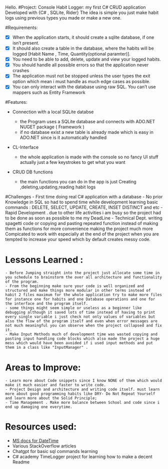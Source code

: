 Hello.
#Project: Console Habit Logger:
my first C# CRUD application  Developed with {C# , SQLite, Rider}
The idea is simple you just make habit logs using previous types you made or make a new one.

#Requirements:
- [x] When the application starts, it should create a sqlite database, if one isn’t present.
- [x] It should also create a table in the database, where the habits will be logged [Habit Name , Time, Quantity(optional paramter)].
- [x] You need to be able to add, delete, update and view your logged habits. 
- [x] You should handle all possible errors so that the application never crashes 
- [x] The application must not be stopped unless the user types the exit option which mean i must handle as much edge cases as possible.
- [x] You can only interact with the database using raw SQL. You can’t use mappers such as Entity Framework

#Features:
* Connection with a local SQLite databse
     - the Program uses a SQLite database and connects with ADO.NET NUGET package ( Framework )
     - if no database exist a new table is already made which is easy in ADO.NET since is it automatically handled
     
* CL-Interface
    - the whole application is made with the console so no fancy UI stuff actually just a few keystrokes to get what you want
* CRUD DB functions
    - the main functions you can do in the app is just Creating ,deleting,updating,reading habit logs
    
#Challenges
    - First time doing real C# application with a database
    - No prior Knowledge in SQL so had to spend time while development learning basic commands : DELETE, SELECT, UPDATE, CREATE, INSET DISTINCT and etc
    - Rapid Development . due to other life activities i am busy so the project had to be done as soon as possible to me my DeadLine
    - Technical Dept. writing spagetti code or copying and pasting repeated function instead of making them as functions for more convenience making the project much more Compicated to work with especially at the end of the project when you are tempted to increase your speed which by default creates messy code.

# Lessons Learned :
    - Before Jumping straight into the project just allocate some time in you schedule to brainstorm the over all architecture and functionality of the program.
    - From the beginning make sure your code is well organized and structured and make things more modular in other terms instead of habit 2 files maximum for the whole application try to make more files for instance one for habits and one Database operations and one for the interface and the program itself.
    - some things might seem simple or useless as a beginner like debugging although it saved lots of time instead of having to print every single variable i just check not only values of variables but also the flow of the program itself and even when error messages are not much meaningful you can observe when the project collapsed and fix it.
    - Make Input Methods much of development time was wasted copying and pasting input handling code blocks which also made the project a huge mess which would have been avoided if i used input methods and put them in a class like "InputManager" .

# Areas to Improve:
    - Learn more about Code snippets since I know NONE of them which would make it much easier and faster to write code.
    - Project Design and architecture and writing code itself. must learn more about good programming habits like DRY- Do Not Repeat Yourself and learn more about the Solid Principle;
    - Time Management . Make more balance between School and code since i end up damaging one everytime.
# Resources used:
- [MS docs for DateTime](https://docs.microsoft.com/en-us/dotnet/api/system.datetime?view=net-5.0)
- Various StackOverflow articles
- Chatgpt for basic sql commands learning
- C# academy TimeLogger project for learning how to make a decent Readme
